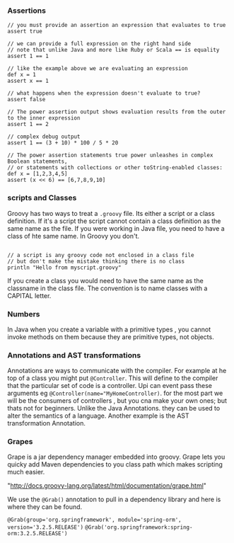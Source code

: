 ### Assertions
```
// you must provide an assertion an expression that evaluates to true
assert true

// we can provide a full expression on the right hand side 
// note that unlike Java and more like Ruby or Scala == is equality 
assert 1 == 1

// like the example above we are evaluating an expression
def x = 1
assert x == 1

// what happens when the expression doesn't evaluate to true? 
assert false

// The power assertion output shows evaluation results from the outer to the inner expression
assert 1 == 2

// complex debug output
assert 1 == (3 + 10) * 100 / 5 * 20

// The power assertion statements true power unleashes in complex Boolean statements, 
// or statements with collections or other toString-enabled classes:
def x = [1,2,3,4,5]
assert (x << 6) == [6,7,8,9,10]

```

### scripts and Classes

Groovy has two ways to treat a `.groovy` file. Its either a script or a class definition. If it's a script the script cannot contain a class definition as the same name as the file. If you were working in Java file, you need to have a class of hte same name. In Groovy you don't. 

```

// a script is any groovy code not enclosed in a class file
// but don't make the mistake thinking there is no class
println "Hello from myscript.groovy"

```

If you create a class you would need to have the same name as the classname in the class file. The convention is to name classes with a CAPITAL letter.

### Numbers

In Java when you create a variable with a primitive types , you cannot invoke methods on them because they are primitive types, not objects. 

### Annotations and AST transformations

Annotations are ways to communicate with the compiler. For example at he top of a class you might put `@Controller`. This will define to the compiler that the particular set of code is a controller. Upi can event pass these arguments eg `@Controller(name="MyHomeController)`. for the most part we will be the consumers of controllers , but you cna make your own ones; but thats not for beginners. Unlike the Java Annotations. they can be used to alter the semantics of a language. Another example is the AST transformation Annotation. 

### Grapes

Grape is a jar dependency manager embedded into groovy. Grape lets you quicky add Maven dependencies to you class path which makes scripting much easier.

"http://docs.groovy-lang.org/latest/html/documentation/grape.html"

We use the `@Grab()` annotation to pull in a dependency library and here is where they can be found. 

`@Grab(group='org.springframework', module='spring-orm', version='3.2.5.RELEASE')`
`@Grab('org.springframework:spring-orm:3.2.5.RELEASE')`